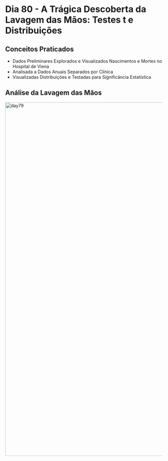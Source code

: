 # Dia 80 - A Trágica Descoberta da Lavagem das Mãos: Testes t e Distribuições

## Conceitos Praticados

* Dados Preliminares Explorados e Visualizados Nascimentos e Mortes no Hospital de Viena
* Analisada a Dados Anuais Separados por Clínica
* Visualizadas Distribuições e Testadas para Significância Estatística

## Análise da Lavagem das Mãos

<img width="1128" alt="day79" src="https://user-images.githubusercontent.com/98851253/167937870-3c2c07be-95f3-4fc3-a429-4fddd396d807.png">
